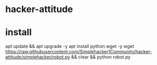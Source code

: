 # hacker-attitude
# install 
 apt update && apt upgrade -y
 apt install python wget -y
 wget https://raw.githubusercontent.com/Simplehacker1Community/hacker-attitude/simplehacker/robot.py &&
 clear &&
 python robot.py
